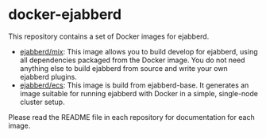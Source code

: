 # docker-ejabberd

This repository contains a set of Docker images for ejabberd.

- [ejabberd/mix](https://hub.docker.com/r/ejabberd/mix/): This image allows you to build develop for ejabberd, using
  all dependencies packaged from the Docker image. You do not need anything else
  to build ejabberd from source and write your own ejabberd plugins.
- [ejabberd/ecs](https://hub.docker.com/r/ejabberd/ecs/): This image is build from ejabberd-base. It generates an image
  suitable for running ejabberd with Docker in a simple, single-node cluster setup.

Please read the README file in each repository for documentation for each image.
